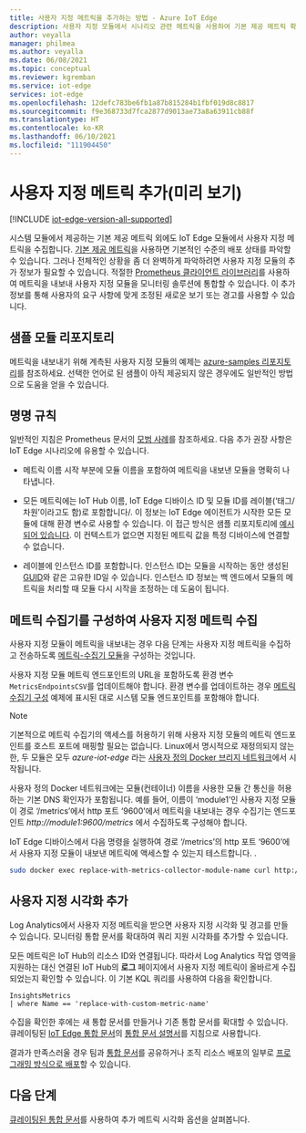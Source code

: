 ```yaml
---
title: 사용자 지정 메트릭을 추가하는 방법 - Azure IoT Edge
description: 사용자 지정 모듈에서 시나리오 관련 메트릭을 사용하여 기본 제공 메트릭 확대
author: veyalla
manager: philmea
ms.author: veyalla
ms.date: 06/08/2021
ms.topic: conceptual
ms.reviewer: kgremban
ms.service: iot-edge
services: iot-edge
ms.openlocfilehash: 12defc783be6fb1a87b815284b1fbf019d8c8817
ms.sourcegitcommit: f9e368733d7fca2877d9013ae73a8a63911cb88f
ms.translationtype: HT
ms.contentlocale: ko-KR
ms.lasthandoff: 06/10/2021
ms.locfileid: "111904450"
---
```

# <a name="add-custom-metrics-preview"></a>사용자 지정 메트릭 추가(미리 보기)

[!INCLUDE [iot-edge-version-all-supported](../../includes/iot-edge-version-all-supported.md)]

시스템 모듈에서 제공하는 기본 제공 메트릭 외에도 IoT Edge 모듈에서 사용자 지정 메트릭을 수집합니다. [기본 제공 메트릭](how-to-access-built-in-metrics.md)을 사용하면 기본적인 수준의 배포 상태를 파악할 수 있습니다. 그러나 전체적인 상황을 좀 더 완벽하게 파악하려면 사용자 지정 모듈의 추가 정보가 필요할 수 있습니다. 적절한 [Prometheus 클라이언트 라이브러리](https://prometheus.io/docs/instrumenting/clientlibs/)를 사용하여 메트릭을 내보내 사용자 지정 모듈을 모니터링 솔루션에 통합할 수 있습니다. 이 추가 정보를 통해 사용자의 요구 사항에 맞게 조정된 새로운 보기 또는 경고를 사용할 수 있습니다.

## <a name="sample-modules-repository"></a>샘플 모듈 리포지토리

메트릭을 내보내기 위해 계측된 사용자 지정 모듈의 예제는 [azure-samples 리포지토리](https://github.com/Azure-Samples/iotedge-module-prom-custom-metrics)를 참조하세요. 선택한 언어로 된 샘플이 아직 제공되지 않은 경우에도 일반적인 방법으로 도움을 얻을 수 있습니다.

## <a name="naming-conventions"></a>명명 규칙

일반적인 지침은 Prometheus 문서의 [모범 사례](https://prometheus.io/docs/practices/naming/)를 참조하세요. 다음 추가 권장 사항은 IoT Edge 시나리오에 유용할 수 있습니다.

* 메트릭 이름 시작 부분에 모듈 이름을 포함하여 메트릭을 내보낸 모듈을 명확히 나타냅니다.

* 모든 메트릭에는 IoT Hub 이름, IoT Edge 디바이스 ID 및 모듈 ID를 레이블(‘태그/차원’이라고도 함)로 포함합니다/. 이 정보는 IoT Edge 에이전트가 시작한 모든 모듈에 대해 환경 변수로 사용할 수 있습니다. 이 접근 방식은 샘플 리포지토리에 [예시되어 있습니다](https://github.com/Azure-Samples/iotedge-module-prom-custom-metrics/blob/b6b8501adb484521b76e6f317fefee57128834a6/csharp/Program.cs#L49). 이 컨텍스트가 없으면 지정된 메트릭 값을 특정 디바이스에 연결할 수 없습니다.

* 레이블에 인스턴스 ID를 포함합니다. 인스턴스 ID는 모듈을 시작하는 동안 생성된 [GUID](https://en.wikipedia.org/wiki/Universally_unique_identifier)와 같은 고유한 ID일 수 있습니다. 인스턴스 ID 정보는 백 엔드에서 모듈의 메트릭을 처리할 때 모듈 다시 시작을 조정하는 데 도움이 됩니다.

## <a name="configure-the-metrics-collector-to-collect-custom-metrics"></a>메트릭 수집기를 구성하여 사용자 지정 메트릭 수집

사용자 지정 모듈이 메트릭을 내보내는 경우 다음 단계는 사용자 지정 메트릭을 수집하고 전송하도록 [메트릭-수집기 모듈](how-to-collect-and-transport-metrics.md#metrics-collector-module)을 구성하는 것입니다.

사용자 지정 모듈 메트릭 엔드포인트의 URL을 포함하도록 환경 변수 `MetricsEndpointsCSV`를 업데이트해야 합니다. 환경 변수를 업데이트하는 경우 [메트릭 수집기 구성](how-to-collect-and-transport-metrics.md#metrics-collector-configuration) 예제에 표시된 대로 시스템 모듈 엔드포인트를 포함해야 합니다.

>[!NOTE]
>기본적으로 메트릭 수집기의 액세스를 허용하기 위해 사용자 지정 모듈의 메트릭 엔드포인트를 호스트 포트에 매핑할 필요는 없습니다. Linux에서 명시적으로 재정의되지 않는 한, 두 모듈은 모두 *azure-iot-edge* 라는 [사용자 정의 Docker 브리지 네트워크](https://docs.docker.com/network/bridge/#differences-between-user-defined-bridges-and-the-default-bridge)에서 시작됩니다.
>
>사용자 정의 Docker 네트워크에는 모듈(컨테이너) 이름을 사용한 모듈 간 통신을 허용하는 기본 DNS 확인자가 포함됩니다. 예를 들어, 이름이 ‘module1’인 사용자 지정 모듈이 경로 ‘/metrics’에서 http 포트 ‘9600’에서 메트릭을 내보내는 경우 수집기는 엔드포인트 *http://module1:9600/metrics* 에서 수집하도록 구성해야 합니다.

IoT Edge 디바이스에서 다음 명령을 실행하여 경로 ‘/metrics’의 http 포트  ‘9600’에서 사용자 지정 모듈이 내보낸 메트릭에 액세스할 수 있는지 테스트합니다. .

```bash
sudo docker exec replace-with-metrics-collector-module-name curl http://replace-with-custom-module-name:9600/metrics
```

## <a name="add-custom-visualizations"></a>사용자 지정 시각화 추가

Log Analytics에서 사용자 지정 메트릭을 받으면 사용자 지정 시각화 및 경고를 만들 수 있습니다. 모니터링 통합 문서를 확대하여 쿼리 지원 시각화를 추가할 수 있습니다.

모든 메트릭은 IoT Hub의 리소스 ID와 연결됩니다. 따라서 Log Analytics 작업 영역을 지원하는 대신 연결된 IoT Hub의 **로그** 페이지에서 사용자 지정 메트릭이 올바르게 수집되었는지 확인할 수 있습니다. 이 기본 KQL 쿼리를 사용하여 다음을 확인합니다.

```KQL
InsightsMetrics
| where Name == 'replace-with-custom-metric-name'
```

수집을 확인한 후에는 새 통합 문서를 만들거나 기존 통합 문서를 확대할 수 있습니다. 큐레이팅된 [IoT Edge 통합 문서](how-to-explore-curated-visualizations.md)의 [통합 문서 설명서](../azure-monitor/visualize/workbooks-overview.md)를 지침으로 사용합니다.

결과가 만족스러울 경우 팀과 [통합 문서](../azure-monitor/visualize/workbooks-access-control.md)를 공유하거나 조직 리소스 배포의 일부로 [프로그래밍 방식으로 배포](../azure-monitor/visualize/workbooks-automate.md)할 수 있습니다.

## <a name="next-steps"></a>다음 단계

[큐레이팅된 통합 문서](how-to-explore-curated-visualizations.md)를 사용하여 추가 메트릭 시각화 옵션을 살펴봅니다.
